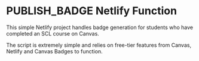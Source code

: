 # PUBLISH_BADGE Netlify Function

This simple Netlify project handles badge generation for students who have completed an SCL course on Canvas.

The script is extremely simple and relies on free-tier features from Canvas, Netlify and Canvas Badges to function.